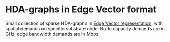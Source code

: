 # HDA-graphs in Edge Vector format

Small collection of sparse HDA-graphs in [Edge Vector representation](https://github.com/rodispantelis/EdgeVector), 
with spatial demands on specific substrate node.
Node capacity demands are in GHz, edge bandwidth demands are in Mbps.
